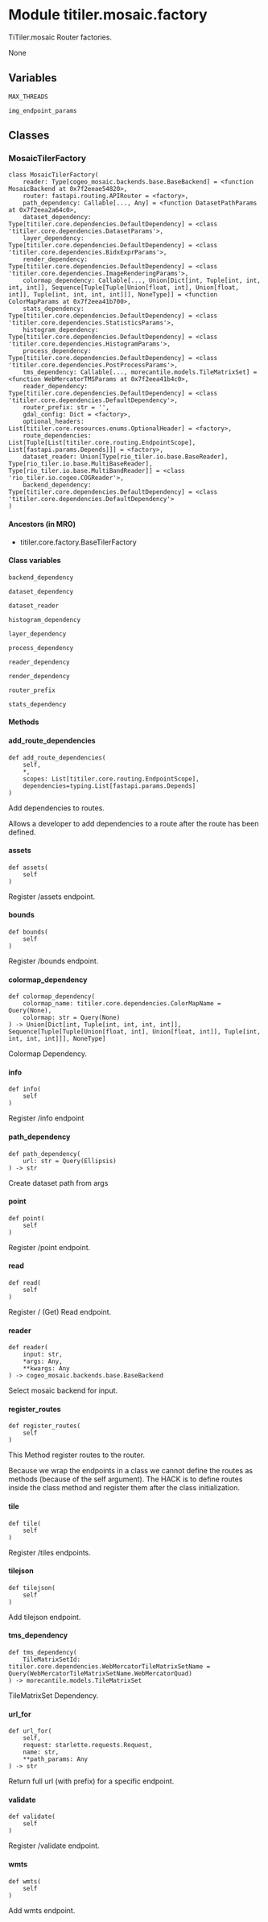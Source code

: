 # Module titiler.mosaic.factory

TiTiler.mosaic Router factories.

None

## Variables

```python3
MAX_THREADS
```

```python3
img_endpoint_params
```

## Classes

### MosaicTilerFactory

```python3
class MosaicTilerFactory(
    reader: Type[cogeo_mosaic.backends.base.BaseBackend] = <function MosaicBackend at 0x7f2eeae54820>,
    router: fastapi.routing.APIRouter = <factory>,
    path_dependency: Callable[..., Any] = <function DatasetPathParams at 0x7f2eea2a64c0>,
    dataset_dependency: Type[titiler.core.dependencies.DefaultDependency] = <class 'titiler.core.dependencies.DatasetParams'>,
    layer_dependency: Type[titiler.core.dependencies.DefaultDependency] = <class 'titiler.core.dependencies.BidxExprParams'>,
    render_dependency: Type[titiler.core.dependencies.DefaultDependency] = <class 'titiler.core.dependencies.ImageRenderingParams'>,
    colormap_dependency: Callable[..., Union[Dict[int, Tuple[int, int, int, int]], Sequence[Tuple[Tuple[Union[float, int], Union[float, int]], Tuple[int, int, int, int]]], NoneType]] = <function ColorMapParams at 0x7f2eea41b700>,
    stats_dependency: Type[titiler.core.dependencies.DefaultDependency] = <class 'titiler.core.dependencies.StatisticsParams'>,
    histogram_dependency: Type[titiler.core.dependencies.DefaultDependency] = <class 'titiler.core.dependencies.HistogramParams'>,
    process_dependency: Type[titiler.core.dependencies.DefaultDependency] = <class 'titiler.core.dependencies.PostProcessParams'>,
    tms_dependency: Callable[..., morecantile.models.TileMatrixSet] = <function WebMercatorTMSParams at 0x7f2eea41b4c0>,
    reader_dependency: Type[titiler.core.dependencies.DefaultDependency] = <class 'titiler.core.dependencies.DefaultDependency'>,
    router_prefix: str = '',
    gdal_config: Dict = <factory>,
    optional_headers: List[titiler.core.resources.enums.OptionalHeader] = <factory>,
    route_dependencies: List[Tuple[List[titiler.core.routing.EndpointScope], List[fastapi.params.Depends]]] = <factory>,
    dataset_reader: Union[Type[rio_tiler.io.base.BaseReader], Type[rio_tiler.io.base.MultiBaseReader], Type[rio_tiler.io.base.MultiBandReader]] = <class 'rio_tiler.io.cogeo.COGReader'>,
    backend_dependency: Type[titiler.core.dependencies.DefaultDependency] = <class 'titiler.core.dependencies.DefaultDependency'>
)
```

#### Ancestors (in MRO)

* titiler.core.factory.BaseTilerFactory

#### Class variables

```python3
backend_dependency
```

```python3
dataset_dependency
```

```python3
dataset_reader
```

```python3
histogram_dependency
```

```python3
layer_dependency
```

```python3
process_dependency
```

```python3
reader_dependency
```

```python3
render_dependency
```

```python3
router_prefix
```

```python3
stats_dependency
```

#### Methods

    
#### add_route_dependencies

```python3
def add_route_dependencies(
    self,
    *,
    scopes: List[titiler.core.routing.EndpointScope],
    dependencies=typing.List[fastapi.params.Depends]
)
```

    
Add dependencies to routes.

Allows a developer to add dependencies to a route after the route has been defined.

    
#### assets

```python3
def assets(
    self
)
```

    
Register /assets endpoint.

    
#### bounds

```python3
def bounds(
    self
)
```

    
Register /bounds endpoint.

    
#### colormap_dependency

```python3
def colormap_dependency(
    colormap_name: titiler.core.dependencies.ColorMapName = Query(None),
    colormap: str = Query(None)
) -> Union[Dict[int, Tuple[int, int, int, int]], Sequence[Tuple[Tuple[Union[float, int], Union[float, int]], Tuple[int, int, int, int]]], NoneType]
```

    
Colormap Dependency.

    
#### info

```python3
def info(
    self
)
```

    
Register /info endpoint

    
#### path_dependency

```python3
def path_dependency(
    url: str = Query(Ellipsis)
) -> str
```

    
Create dataset path from args

    
#### point

```python3
def point(
    self
)
```

    
Register /point endpoint.

    
#### read

```python3
def read(
    self
)
```

    
Register / (Get) Read endpoint.

    
#### reader

```python3
def reader(
    input: str,
    *args: Any,
    **kwargs: Any
) -> cogeo_mosaic.backends.base.BaseBackend
```

    
Select mosaic backend for input.

    
#### register_routes

```python3
def register_routes(
    self
)
```

    
This Method register routes to the router.

Because we wrap the endpoints in a class we cannot define the routes as
methods (because of the self argument). The HACK is to define routes inside
the class method and register them after the class initialization.

    
#### tile

```python3
def tile(
    self
)
```

    
Register /tiles endpoints.

    
#### tilejson

```python3
def tilejson(
    self
)
```

    
Add tilejson endpoint.

    
#### tms_dependency

```python3
def tms_dependency(
    TileMatrixSetId: titiler.core.dependencies.WebMercatorTileMatrixSetName = Query(WebMercatorTileMatrixSetName.WebMercatorQuad)
) -> morecantile.models.TileMatrixSet
```

    
TileMatrixSet Dependency.

    
#### url_for

```python3
def url_for(
    self,
    request: starlette.requests.Request,
    name: str,
    **path_params: Any
) -> str
```

    
Return full url (with prefix) for a specific endpoint.

    
#### validate

```python3
def validate(
    self
)
```

    
Register /validate endpoint.

    
#### wmts

```python3
def wmts(
    self
)
```

    
Add wmts endpoint.
